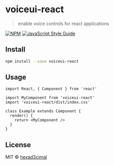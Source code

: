 # voiceui-react

> enable voice controls for react applications

[![NPM](https://img.shields.io/npm/v/voiceui-react.svg)](https://www.npmjs.com/package/voiceui-react) [![JavaScript Style Guide](https://img.shields.io/badge/code_style-standard-brightgreen.svg)](https://standardjs.com)

## Install

```bash
npm install --save voiceui-react
```

## Usage

```tsx
import React, { Component } from 'react'

import MyComponent from 'voiceui-react'
import 'voiceui-react/dist/index.css'

class Example extends Component {
  render() {
    return <MyComponent />
  }
}
```

## License

MIT © [hexad3cimal](https://github.com/hexad3cimal)
